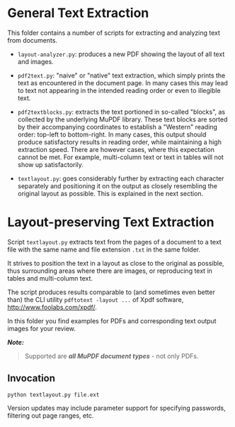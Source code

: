 # General Text Extraction
This folder contains a number of scripts for extracting and analyzing text from documents.

* `layout-analyzer.py`: produces a new PDF showing the layout of all text and images.

* `pdf2text.py`: "naive" or "native" text extraction, which simply prints the text as encountered in the document page. In many cases this may lead to text not appearing in the intended reading order or even to illegible text.

* `pdf2textblocks.py`: extracts the text portioned in so-called "blocks", as collected by the underlying MuPDF library. These text blocks are sorted by their accompanying coordinates to establish a "Western" reading order: top-left to bottom-right. In many cases, this output should produce satisfactory results in reading order, while maintaining a high extraction speed. There are however cases, where this expectation cannot be met. For example, multi-column text or text in tables will not show up satisfactorily.

* `textlayout.py`: goes considerably further by extracting each character separately and positioning it on the output as closely resembling the original layout as possible. This is explained in the next section.

# Layout-preserving Text Extraction

Script `textlayout.py` extracts text from the pages of a document to a text file with the same name and file extension `.txt` in the same folder.

It strives to position the text in a layout as close to the original as possible, thus surrounding areas where there are images, or reproducing text in tables and multi-column text.

The script produces results comparable to (and sometimes even better than) the CLI utility `pdftotext -layout ...` of Xpdf software, http://www.foolabs.com/xpdf/.

In this folder you find examples for PDFs and corresponding text output images for your review.

**_Note:_**

> Supported are **_all MuPDF document types_** - not only PDFs.

## Invocation

`python textlayout.py file.ext`

Version updates may include parameter support for specifying passwords, filtering out page ranges, etc.